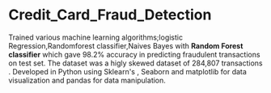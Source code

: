 # Credit_Card_Fraud_Detection

Trained various machine learning algorithms;logistic Regression,Randomforest classifier,Naives Bayes with **Random Forest classifier** which gave 98.2% accuracy in predicting fraudulent transactions on test set. The dataset was a higly skewed dataset of 284,807 transactions . Developed in Python using Sklearn's  , Seaborn and matplotlib for data visualization and pandas for data manipulation.
